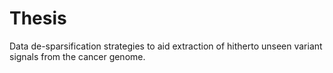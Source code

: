 # Thesis
Data de-sparsification strategies to aid extraction of hitherto unseen variant signals from the cancer genome.
